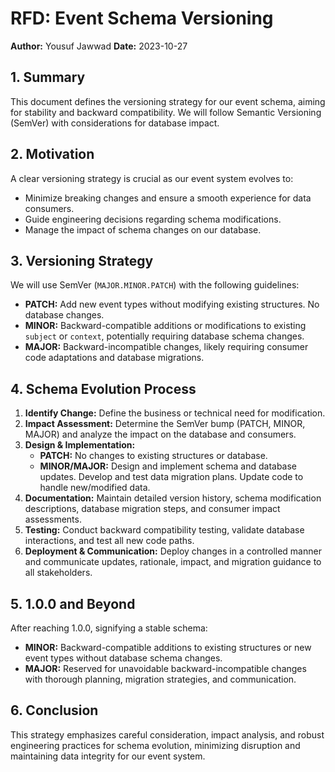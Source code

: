 # RFD: Event Schema Versioning

**Author:** Yousuf Jawwad
**Date:** 2023-10-27

## 1. Summary

This document defines the versioning strategy for our event schema, aiming for stability and backward compatibility. We will follow Semantic Versioning (SemVer) with considerations for database impact.

## 2. Motivation

A clear versioning strategy is crucial as our event system evolves to:

- Minimize breaking changes and ensure a smooth experience for data consumers.
- Guide engineering decisions regarding schema modifications.
- Manage the impact of schema changes on our database.

## 3. Versioning Strategy

We will use SemVer (`MAJOR.MINOR.PATCH`) with the following guidelines:

- **PATCH:** Add new event types without modifying existing structures. No database changes.
- **MINOR:** Backward-compatible additions or modifications to existing `subject` or `context`, potentially requiring database schema changes.
- **MAJOR:** Backward-incompatible changes, likely requiring consumer code adaptations and database migrations.

## 4. Schema Evolution Process

1. **Identify Change:** Define the business or technical need for modification.
2. **Impact Assessment:** Determine the SemVer bump (PATCH, MINOR, MAJOR) and analyze the impact on the database and consumers.
3. **Design & Implementation:**
   - **PATCH:** No changes to existing structures or database.
   - **MINOR/MAJOR:** Design and implement schema and database updates. Develop and test data migration plans. Update code to handle new/modified data.
4. **Documentation:** Maintain detailed version history, schema modification descriptions, database migration steps, and consumer impact assessments.
5. **Testing:** Conduct backward compatibility testing, validate database interactions, and test all new code paths.
6. **Deployment & Communication:** Deploy changes in a controlled manner and communicate updates, rationale, impact, and migration guidance to all stakeholders.

## 5. 1.0.0 and Beyond

After reaching 1.0.0, signifying a stable schema:

- **MINOR:** Backward-compatible additions to existing structures or new event types without database schema changes.
- **MAJOR:** Reserved for unavoidable backward-incompatible changes with thorough planning, migration strategies, and communication.

## 6. Conclusion

This strategy emphasizes careful consideration, impact analysis, and robust engineering practices for schema evolution, minimizing disruption and maintaining data integrity for our event system.
